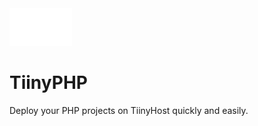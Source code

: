 <img src="img/logo.svg" alt="" width="100">

# TiinyPHP
Deploy your PHP projects on TiinyHost quickly and easily.
